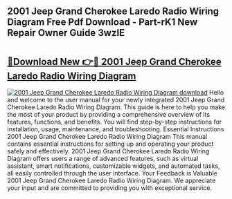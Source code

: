 ## 2001 Jeep Grand Cherokee Laredo Radio Wiring Diagram Free Pdf Download - Part-rK1 New Repair Owner Guide 3wzIE

# <h2><a href="http://dftvrtj.blite.top/?on=2001+Jeep+Grand+Cherokee+Laredo+Radio+Wiring+Diagram">🔗Download New 👉🔴 2001 Jeep Grand Cherokee Laredo Radio Wiring Diagram</a></h2>

[![2001 Jeep Grand Cherokee Laredo Radio Wiring Diagram download](https://i.imgur.com/lujVjoI.png)](http://dftvrtj.blite.top/?on=2001+Jeep+Grand+Cherokee+Laredo+Radio+Wiring+Diagram)
Hello and welcome to the user manual for your newly integrated 2001 Jeep Grand Cherokee Laredo Radio Wiring Diagram. This guide is here to help you make the most of your product by providing a comprehensive overview of its features, functions, and benefits. You will find step-by-step instructions for installation, usage, maintenance, and troubleshooting. Essential Instructions 2001 Jeep Grand Cherokee Laredo Radio Wiring Diagram This manual contains essential instructions for setting up and operating your product safely and effectively. 2001 Jeep Grand Cherokee Laredo Radio Wiring Diagram offers users a range of advanced features, such as virtual assistant, smart notifications, customizable widgets, and automated tasks, all easily controlled through the user interface. Your Feedback is Valuable 2001 Jeep Grand Cherokee Laredo Radio Wiring Diagram. We appreciate your input and are committed to providing you with exceptional service.
